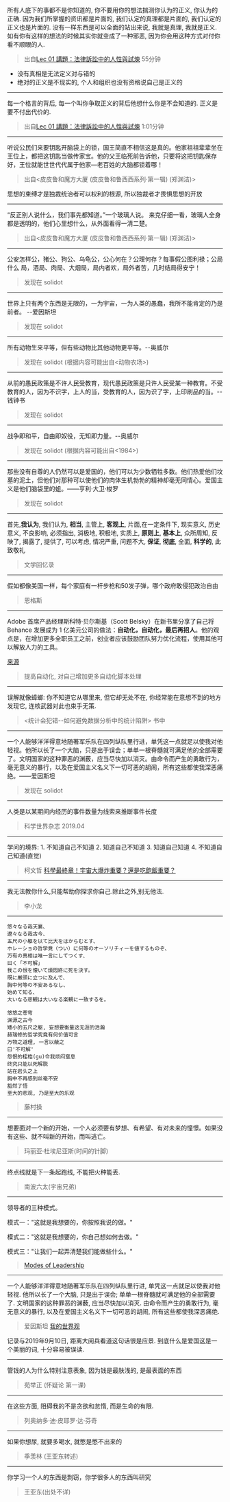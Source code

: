 所有人底下的事都不是你知道的,  你不要用你的想法揣测你认为的正义, 你认为的正确. 因为我们所掌握的资讯都是片面的, 我们认定的真理都是片面的, 我们认定的正义也是片面的. 没有一样东西是可以全面的站出来说, 我就是真理, 我就是正义. 如有你有这样的想法的时候其实你就变成了一种邪恶, 因为你会用这种方式对付你看不顺眼的人.

> 出自[Lec 01 講題：法律訴訟中的人性與試煉](https://www.youtube.com/watch?v=8ItyzvCKnps) 55分钟

* 没有真相是无法定义对与错的
* 绝对的正义是不现实的, 个人和组织也没有资格说自己是正义的
---

每一个格言的背后, 每一个叫你争取正义的背后他想什么你是不会知道的. 正义是要不付出代价的.

> 出自[Lec 01 講題：法律訴訟中的人性與試煉](https://www.youtube.com/watch?v=8ItyzvCKnps) 1:01分钟

---

听说公民们来要钥匙开脑袋上的锁，国王简直不相信这是真的。他家祖祖辈辈坐在王位上，都把这钥匙当做传家宝。他的父王临死前告诉他，只要将这把钥匙保存好，王位就能世世代代属于他家—老百姓的大脑都锁着哪！
> 出自<皮皮鲁和魔方大厦 (皮皮鲁和鲁西西系列·第一辑) (郑渊洁)>

思想的束缚才是独裁统治者可以权利的根源, 所以独裁者才畏惧思想的开放

---

“反正别人说什么，我们事先都知道。”一个玻璃人说。 来克仔细一看，玻璃人全身都是透明的，他们心里想什么，从外面看得一清二楚。
> 出自<皮皮鲁和魔方大厦 (皮皮鲁和鲁西西系列·第一辑) (郑渊洁)>
---

公安怎样公，猪公、狗公、乌龟公，公心何在？公理何存？每事假公图利禄；公局什么 局，酒局、肉局、大烟局，局内者欢，局外者苦，几时结局得安宁！

> 发现在 solidot

--- 

世界上只有两个东西是无限的，一为宇宙，一为人类的愚蠢，我所不能肯定的乃是前者。 --爱因斯坦

> 发现在 solidot

---

所有动物生来平等，但有些动物比其他动物更平等。--奥威尔

> 发现在 solidot (根据内容可能出自<动物农场>)

---
从前的愚民政策是不许人民受教育，现代愚民政策是只许人民受某一种教育。不受教育的人，因为不识字，上人的当，受教育的人，因为识了字，上印刷品的当。--钱钟书

> 发现在 solidot

---
战争即和平，自由即奴役，无知即力量。--奥威尔

> 发现在 solidot
(根据内容可能出自<1984>)


---

那些没有自尊的人仍然可以是爱国的，他们可以为少数牺牲多数。他们热爱他们坟墓的泥土，但他们对那种可以使他们的肉体生机勃勃的精神却毫无同情心。爱国主义是他们脑袋里的蛆。——亨利·大卫·梭罗

> 发现在 solidot
---


首先,**我认为**, 我们认为, **相当**, 主管上, **客观上**, 片面,在一定条件下, 现实意义, 历史意义, 不良影响, 必须指出, 消极地, 积极地, 实质上, **原则上**, **基本上**, 众所周知, 反映了, 揭露了, 提供了, 可以考虑, 情况严重, 问题不大, **保证**, **彻底**, 全面, **科学的**, 此致敬礼

> 文学回忆录

---
假如都像美国一样，每个家庭有一杆步枪和50发子弹，哪个政府敢侵犯政治自由

> 恩格斯


---

Adobe 首席产品经理斯科特·贝尔斯基（Scott Belsky）在新书里分享了自己将 Behance 发展成为 1 亿美元公司的做法：**自动化，自动化，最后再招人**。他的观点是，在增加更多全职员工之前，创业者应该鼓励团队努力优化流程，使用其他可以解放人力的工具。

[来源](https://techcrunch.cn/2019/02/12/how-to-prepare-for-an-investment-apocalypse)

> 提高自动化, 对自己增加更多自动化脚本处理

----

误解就像蟑螂: 你不知道它从哪里来, 但它却无处不在, 你经常能在意想不到的地方发现它, 连核武器对此也束手无策. 

> <统计会犯错--如何避免数据分析中的统计陷阱> 书中

----

一个人能够洋洋得意地随著军乐队在四列纵队里行进，单凭这一点就足以使我对他轻视。他所以长了一个大脑，只是出于误会；单单一根脊髓就可满足他的全部需要了。文明国家的这种罪恶的渊薮，应当尽快加以消灭。由命令而产生的勇敢行为，毫无意义的暴行，以及在爱国主义名义下一切可恶的胡闹，所有这些都使我深恶痛绝。——爱因斯坦

> 发现在 solidot
----

人类是以某期间内经历的事件数量为线索来推断事件长度

> 科学世界杂志 2019.04

-----
学问的境界:
    1. 不知道自己不知道
    2. 知道自己不知道
    3. 知道自己知道
    4. 不知道自己知道(直觉)

> 柯文哲 [科學最終章！宇宙大爆炸重要？還是吃飽飯重要？](https://www.youtube.com/watch?v=FUlYCJgLF7w)

-----

我无法教你什么,只能帮助你探求你自己.除此之外,别无他法. 

> 李小龙

-----
```
悠々なる哉天襄、
遼々なる哉古今、
五尺の小躯を以て比大をはからむとす、
ホレーショの哲学竟（つい）に何等のオーソリチィーを値するものぞ、
万有の真相は唯一言にしてつくす、
曰く「不可解」
我この恨を懐いて煩悶終に死を決す。
既に厳頭に立つに及んで、
胸中何等の不安あるなし、
始めて知る、
大いなる悲観は大いなる楽観に一致するを。
```

```
悠悠之苍穹
渊源之古今
矮小的五尺之躯, 妄想要衡量这无涯的浩瀚
赫瑞修的哲学究竟有何价值可言
万物之道理, 一言以蔽之
曰'不可解'
怨恨的桎梏(gu)令我烦闷窒息
终究只能以死解脱
站在岩头之上
胸中不再感到丝毫不安
豁然了悟
至大的悲观, 乃是至大的乐观
```

> 藤村操

-----
想要面对一个新的开始，一个人必须要有梦想、有希望、有对未来的憧憬。如果没有这些、就不叫新的开始，而叫逃亡。

> 玛丽亚·杜埃尼亚斯(时间的针脚)

-----
终点线就是下一条起跑线, 不能把火种能丢.

> 南波六太(宇宙兄弟)

-----
领导者的三种模式。

模式一："这就是我想要的，你按照我说的做。"

模式二："这就是我想要的，你自己想如何去做。"

模式三："让我们一起弄清楚我们能做些什么。"

> [Modes of Leadership](https://www.neobub.com/maybe/post/modes_of_leadership)

-----

一个人能够洋洋得意地随著军乐队在四列纵队里行进, 单凭这一点就足以使我对他轻视. 他所以长了一个大脑, 只是出于误会; 单单一根脊髓就可满足他的全部需要了. 文明国家的这种罪恶的渊薮, 应当尽快加以消灭. 由命令而产生的勇敢行为, 毫无意义的暴行, 以及在爱国主义名义下一切可恶的胡闹, 所有这些都使我深恶痛绝.

> 爱因斯坦 [我的世界观](https://book.douban.com/subject/30320887/)

记录与2019年9月10日, 距离大阅兵看道这句话很是应景. 到底什么是爱国这是一个美丽的词, 十分容易被误读. 

----

管钱的人为什么特别注意表象, 因为钱是最肤浅的, 是最表面的东西

> 苑举正 (怀疑论 第一课)

----

在这些方面, 阻碍我的不是贪欲和怠惰, 而是生命的有限.

> 列奥纳多·迪·皮耶罗·达·芬奇

----

如果你想尿, 就要多喝水, 就憋是憋不出来的

> 季羡林 (王亚东转述)

----

你学习一个人的东西是剽窃，你学很多人的东西叫研究

> 王亚东(出处不详)

